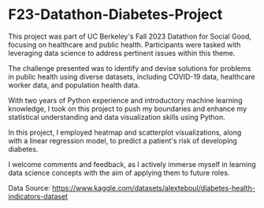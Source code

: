 # F23-Datathon-Diabetes-Project
This project was part of UC Berkeley's Fall 2023 Datathon for Social Good, focusing on healthcare and public health. Participants were tasked with leveraging data science to address pertinent issues within this theme.

The challenge presented was to identify and devise solutions for problems in public health using diverse datasets, including COVID-19 data, healthcare worker data, and population health data.

With two years of Python experience and introductory machine learning knowledge, I took on this project to push my boundaries and enhance my statistical understanding and data visualization skills using Python.

In this project, I employed heatmap and scatterplot visualizations, along with a linear regression model, to predict a patient's risk of developing diabetes.

I welcome comments and feedback, as I actively immerse myself in learning data science concepts with the aim of applying them to future roles.

Data Source: https://www.kaggle.com/datasets/alexteboul/diabetes-health-indicators-dataset

